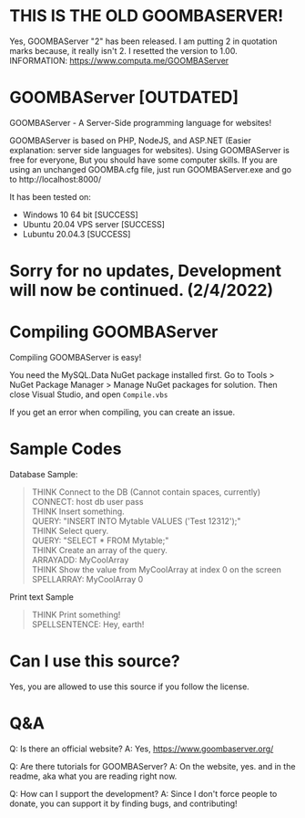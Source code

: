 # THIS IS THE OLD GOOMBASERVER!
Yes, GOOMBAServer "2" has been released.
I am putting 2 in quotation marks because,
it really isn't 2. I resetted the version to 1.00.
INFORMATION: https://www.computa.me/GOOMBAServer

# GOOMBAServer [OUTDATED]
GOOMBAServer - A Server-Side programming language for websites!

GOOMBAServer is based on PHP, NodeJS, and ASP.NET (Easier explanation: server side languages for websites).
Using GOOMBAServer is free for everyone, But you should have some computer skills.
If you are using an unchanged GOOMBA.cfg file, just run GOOMBAServer.exe and go to http://localhost:8000/

It has been tested on:
- Windows 10 64 bit                  [SUCCESS]
- Ubuntu 20.04 VPS server            [SUCCESS]
- Lubuntu 20.04.3                    [SUCCESS]

# Sorry for no updates, Development will now be continued. (2/4/2022)

# Compiling GOOMBAServer
Compiling GOOMBAServer is easy!

You need the MySQL.Data NuGet package installed first.
Go to Tools > NuGet Package Manager > Manage NuGet packages for solution.
Then close Visual Studio, and open `Compile.vbs`

If you get an error when compiling, you can create an issue.

# Sample Codes
Database Sample:
>THINK Connect to the DB (Cannot contain spaces, currently)  
CONNECT: host db user pass  
THINK Insert something.  
QUERY: "INSERT INTO Mytable VALUES ('Test 12312');"  
THINK Select query.  
QUERY: "SELECT * FROM Mytable;"  
THINK Create an array of the query.  
ARRAYADD: MyCoolArray  
THINK Show the value from MyCoolArray at index 0 on the screen  
SPELLARRAY: MyCoolArray 0 


Print text Sample  

>THINK Print something!  
SPELLSENTENCE: Hey, earth!  

# Can I use this source?
Yes, you are allowed to use this source if you follow the license.

# Q&A
Q: Is there an official website?
A: Yes, https://www.goombaserver.org/

Q: Are there tutorials for GOOMBAServer?
A: On the website, yes. and in the readme, aka what you are reading right now. 

Q: How can I support the development?
A: Since I don't force people to donate, you can support it by finding bugs, and contributing!
